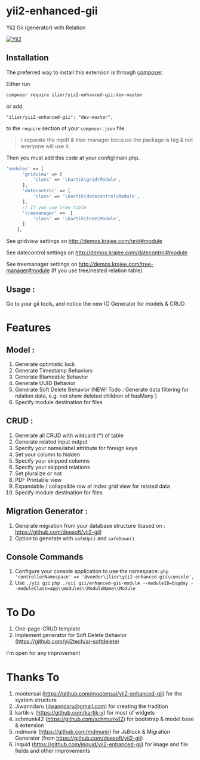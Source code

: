 # yii2-enhanced-gii
Yii2 Gii (generator) with Relation

[![Yii2](https://img.shields.io/badge/Powered_by-Yii_Framework-green.svg?style=flat)](http://www.yiiframework.com/)

## Installation

The preferred way to install this extension is through [composer](http://getcomposer.org/download/).

Either run

```bash
composer require ilior/yii2-enhanced-gii:dev-master
```

or add

```
"ilior/yii2-enhanced-gii": "dev-master",
```

to the `require` section of your `composer.json` file.

> I separate the mpdf & tree-manager because the package is big & not everyone will use it.

Then you must add this code at your config\main.php.

```php
'modules' => [
      'gridview' => [
          'class' => '\kartik\grid\Module',
      ],
      'datecontrol' => [
          'class' => '\kartik\datecontrol\Module',
      ],
      // If you use tree table
      'treemanager' =>  [
          'class' => '\kartik\tree\Module',
      ]
    ],
```
See gridview settings on http://demos.krajee.com/grid#module

See datecontrol settings on http://demos.krajee.com/datecontrol#module

See treemanager settings on http://demos.krajee.com/tree-manager#module (If you use tree/nested relation table)

## Usage :
Go to your gii tools, and notice the new IO Generator for models & CRUD


# Features
## Model :
1. Generate optimistic lock
2. Generate Timestamp Behaviors
3. Generate Blameable Behavior
4. Generate UUID Behavior
5. Generate Soft Delete Behavior (NEW! Todo : Generate data filtering for relation data, e.g. not show deleted children of hasMany )
6. Specify module destination for files

## CRUD :
1. Generate all CRUD with wildcard (*) of table
2. Generate related input output
3. Specify your name/label attribute for foreign keys
4. Set your column to hidden
5. Specify your skipped columns
6. Specify your skipped relations
7. Set pluralize or not
8. PDF Printable view
9. Expandable / collapsible row at index grid view for related data
10. Specify module destination for files

## Migration Generator :
1. Generate migration from your database structure (based on : https://github.com/deesoft/yii2-gii)
2. Option to generate with `safeUp()` and `safeDown()`

## Console Commands
1. Configure your console application to use the namespace:
          ```php
          'controllerNamespace' => '@vendor\ilior\yii2-enhanced-gii\console',
          ```
2. Use 
          ```
          ./yii gii
          ```
          ```php
            ./yii gii/enhanced-gii-module --moduleID=bigday --moduleClass=app\\modules\\ModuleName\\Module
          ```

# To Do
1. One-page-CRUD template
2. Implement generator for Soft Delete Behavior (https://github.com/yii2tech/ar-softdelete)

I'm open for any improvement

# Thanks To
1. mootensai (https://github.com/mootensai/yii2-enhanced-gii) for the system structure
2. Jiwanndaru (jiwanndaru@gmail.com) for creating the tradition
3. kartik-v (https://github.com/kartik-v) for most of widgets
4. schmunk42 (https://github.com/schmunk42) for bootstrap & model base & extension
5. mdmunir (https://github.com/mdmunir) for JsBlock & Migration Generator (from https://github.com/deesoft/yii2-gii)
6. inquid (https://github.com/inquid/yii2-enhanced-gii) for image and file fields and other improvements
